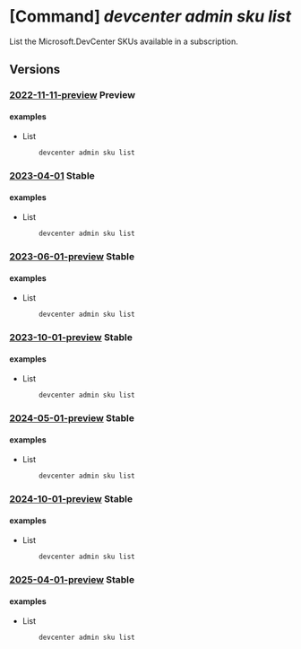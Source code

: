# [Command] _devcenter admin sku list_

List the Microsoft.DevCenter SKUs available in a subscription.

## Versions

### [2022-11-11-preview](/Resources/mgmt-plane/L3N1YnNjcmlwdGlvbnMve30vcHJvdmlkZXJzL21pY3Jvc29mdC5kZXZjZW50ZXIvc2t1cw==/2022-11-11-preview.xml) **Preview**

<!-- mgmt-plane /subscriptions/{}/providers/microsoft.devcenter/skus 2022-11-11-preview -->

#### examples

- List
    ```bash
        devcenter admin sku list
    ```

### [2023-04-01](/Resources/mgmt-plane/L3N1YnNjcmlwdGlvbnMve30vcHJvdmlkZXJzL21pY3Jvc29mdC5kZXZjZW50ZXIvc2t1cw==/2023-04-01.xml) **Stable**

<!-- mgmt-plane /subscriptions/{}/providers/microsoft.devcenter/skus 2023-04-01 -->

#### examples

- List
    ```bash
        devcenter admin sku list
    ```

### [2023-06-01-preview](/Resources/mgmt-plane/L3N1YnNjcmlwdGlvbnMve30vcHJvdmlkZXJzL21pY3Jvc29mdC5kZXZjZW50ZXIvc2t1cw==/2023-06-01-preview.xml) **Stable**

<!-- mgmt-plane /subscriptions/{}/providers/microsoft.devcenter/skus 2023-06-01-preview -->

#### examples

- List
    ```bash
        devcenter admin sku list
    ```

### [2023-10-01-preview](/Resources/mgmt-plane/L3N1YnNjcmlwdGlvbnMve30vcHJvdmlkZXJzL21pY3Jvc29mdC5kZXZjZW50ZXIvc2t1cw==/2023-10-01-preview.xml) **Stable**

<!-- mgmt-plane /subscriptions/{}/providers/microsoft.devcenter/skus 2023-10-01-preview -->

#### examples

- List
    ```bash
        devcenter admin sku list
    ```

### [2024-05-01-preview](/Resources/mgmt-plane/L3N1YnNjcmlwdGlvbnMve30vcHJvdmlkZXJzL21pY3Jvc29mdC5kZXZjZW50ZXIvc2t1cw==/2024-05-01-preview.xml) **Stable**

<!-- mgmt-plane /subscriptions/{}/providers/microsoft.devcenter/skus 2024-05-01-preview -->

#### examples

- List
    ```bash
        devcenter admin sku list
    ```

### [2024-10-01-preview](/Resources/mgmt-plane/L3N1YnNjcmlwdGlvbnMve30vcHJvdmlkZXJzL21pY3Jvc29mdC5kZXZjZW50ZXIvc2t1cw==/2024-10-01-preview.xml) **Stable**

<!-- mgmt-plane /subscriptions/{}/providers/microsoft.devcenter/skus 2024-10-01-preview -->

#### examples

- List
    ```bash
        devcenter admin sku list
    ```

### [2025-04-01-preview](/Resources/mgmt-plane/L3N1YnNjcmlwdGlvbnMve30vcHJvdmlkZXJzL21pY3Jvc29mdC5kZXZjZW50ZXIvc2t1cw==/2025-04-01-preview.xml) **Stable**

<!-- mgmt-plane /subscriptions/{}/providers/microsoft.devcenter/skus 2025-04-01-preview -->

#### examples

- List
    ```bash
        devcenter admin sku list
    ```
